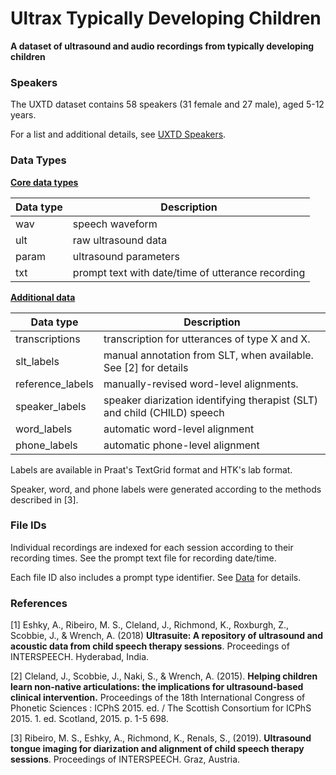 # Ultrax Typically Developing Children

**A dataset of ultrasound and audio recordings from typically developing children**



### Speakers

The UXTD dataset contains 58 speakers (31 female and 27 male), aged  5-12 years.

For a list and additional details, see [UXTD Speakers](uxtd-spk.md).



### Data Types

**<u>Core data types</u>**

| Data type | Description                                       |
| --------- | ------------------------------------------------- |
| wav       | speech waveform                                   |
| ult       | raw ultrasound data                               |
| param     | ultrasound parameters                             |
| txt       | prompt text with date/time of utterance recording |

**<u>Additional data</u>**

| Data type        | Description                                                  |
| ---------------- | ------------------------------------------------------------ |
| transcriptions   | transcription for utterances of type X and X.                |
| slt_labels       | manual annotation from SLT, when available. See [2] for details |
| reference_labels | manually-revised word-level alignments.                      |
| speaker_labels   | speaker diarization identifying therapist (SLT) and child (CHILD) speech |
| word_labels      | automatic word-level alignment                               |
| phone_labels     | automatic phone-level alignment                              |

Labels are available in Praat's TextGrid format and HTK's lab format.

Speaker, word, and phone labels were generated according to the methods described in [3].



### File IDs

Individual recordings are indexed for each session according to their recording times.
See the prompt text file for recording date/time. 

Each file ID also includes a prompt type identifier. See [Data](data.md) for details.



### References

[1] Eshky, A., Ribeiro, M. S., Cleland, J., Richmond, K., Roxburgh, Z.,  Scobbie, J., & Wrench, A. (2018) **Ultrasuite: A repository of ultrasound and acoustic data from child speech therapy sessions**. Proceedings of INTERSPEECH. Hyderabad, India.

[2] Cleland, J., Scobbie, J., Naki, S., & Wrench, A. (2015). **Helping children learn non-native articulations: the implications for ultrasound-based clinical intervention.** Proceedings of the 18th International Congress of Phonetic Sciences : ICPhS 2015. ed. / The Scottish Consortium for ICPhS 2015. 1. ed. Scotland, 2015. p. 1-5 698.

[3] Ribeiro, M. S., Eshky, A., Richmond, K., Renals, S., (2019). **Ultrasound tongue imaging for diarization and alignment of child speech therapy sessions**. Proceedings of INTERSPEECH. Graz, Austria.

